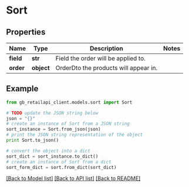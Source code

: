# Sort


## Properties
Name | Type | Description | Notes
------------ | ------------- | ------------- | -------------
**field** | **str** | Field the order will be applied to. | 
**order** | **object** | OrderDto the products will appear in. | 

## Example

```python
from gb_retailapi_client.models.sort import Sort

# TODO update the JSON string below
json = "{}"
# create an instance of Sort from a JSON string
sort_instance = Sort.from_json(json)
# print the JSON string representation of the object
print Sort.to_json()

# convert the object into a dict
sort_dict = sort_instance.to_dict()
# create an instance of Sort from a dict
sort_form_dict = sort.from_dict(sort_dict)
```
[[Back to Model list]](../README.md#documentation-for-models) [[Back to API list]](../README.md#documentation-for-api-endpoints) [[Back to README]](../README.md)


